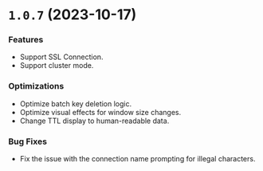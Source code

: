 # `1.0.7` (2023-10-17)

### Features

- Support SSL Connection.
- Support cluster mode.

### Optimizations

- Optimize batch key deletion logic.
- Optimize visual effects for window size changes.
- Change TTL display to human-readable data.

### Bug Fixes

- Fix the issue with the connection name prompting for illegal characters.
